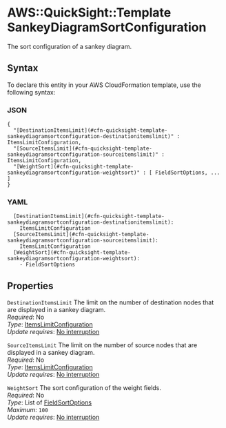 # AWS::QuickSight::Template SankeyDiagramSortConfiguration<a name="aws-properties-quicksight-template-sankeydiagramsortconfiguration"></a>

The sort configuration of a sankey diagram\.

## Syntax<a name="aws-properties-quicksight-template-sankeydiagramsortconfiguration-syntax"></a>

To declare this entity in your AWS CloudFormation template, use the following syntax:

### JSON<a name="aws-properties-quicksight-template-sankeydiagramsortconfiguration-syntax.json"></a>

```
{
  "[DestinationItemsLimit](#cfn-quicksight-template-sankeydiagramsortconfiguration-destinationitemslimit)" : ItemsLimitConfiguration,
  "[SourceItemsLimit](#cfn-quicksight-template-sankeydiagramsortconfiguration-sourceitemslimit)" : ItemsLimitConfiguration,
  "[WeightSort](#cfn-quicksight-template-sankeydiagramsortconfiguration-weightsort)" : [ FieldSortOptions, ... ]
}
```

### YAML<a name="aws-properties-quicksight-template-sankeydiagramsortconfiguration-syntax.yaml"></a>

```
  [DestinationItemsLimit](#cfn-quicksight-template-sankeydiagramsortconfiguration-destinationitemslimit):
    ItemsLimitConfiguration
  [SourceItemsLimit](#cfn-quicksight-template-sankeydiagramsortconfiguration-sourceitemslimit):
    ItemsLimitConfiguration
  [WeightSort](#cfn-quicksight-template-sankeydiagramsortconfiguration-weightsort):
    - FieldSortOptions
```

## Properties<a name="aws-properties-quicksight-template-sankeydiagramsortconfiguration-properties"></a>

`DestinationItemsLimit` <a name="cfn-quicksight-template-sankeydiagramsortconfiguration-destinationitemslimit"></a>
The limit on the number of destination nodes that are displayed in a sankey diagram\.  
_Required_: No  
_Type_: [ItemsLimitConfiguration](aws-properties-quicksight-template-itemslimitconfiguration.md)  
_Update requires_: [No interruption](https://docs.aws.amazon.com/AWSCloudFormation/latest/UserGuide/using-cfn-updating-stacks-update-behaviors.html#update-no-interrupt)

`SourceItemsLimit` <a name="cfn-quicksight-template-sankeydiagramsortconfiguration-sourceitemslimit"></a>
The limit on the number of source nodes that are displayed in a sankey diagram\.  
_Required_: No  
_Type_: [ItemsLimitConfiguration](aws-properties-quicksight-template-itemslimitconfiguration.md)  
_Update requires_: [No interruption](https://docs.aws.amazon.com/AWSCloudFormation/latest/UserGuide/using-cfn-updating-stacks-update-behaviors.html#update-no-interrupt)

`WeightSort` <a name="cfn-quicksight-template-sankeydiagramsortconfiguration-weightsort"></a>
The sort configuration of the weight fields\.  
_Required_: No  
_Type_: List of [FieldSortOptions](aws-properties-quicksight-template-fieldsortoptions.md)  
_Maximum_: `100`  
_Update requires_: [No interruption](https://docs.aws.amazon.com/AWSCloudFormation/latest/UserGuide/using-cfn-updating-stacks-update-behaviors.html#update-no-interrupt)
